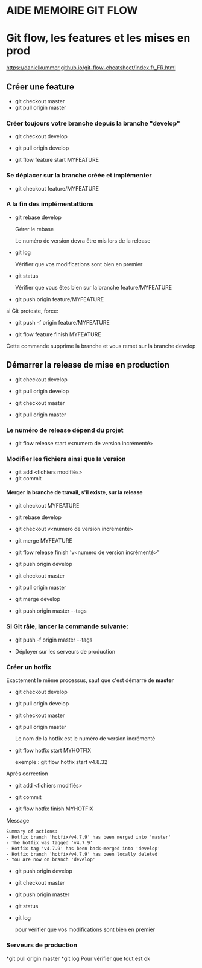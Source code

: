 # AIDE MEMOIRE GIT FLOW

# Git flow, les features et les mises en prod
 
https://danielkummer.github.io/git-flow-cheatsheet/index.fr_FR.html




## Créer une feature

* git checkout master
* git pull origin master

### Créer toujours votre branche depuis la branche "develop"

* git checkout develop
* git pull origin develop

* git flow feature start MYFEATURE

### Se déplacer sur la branche créée et implémenter

* git checkout feature/MYFEATURE

### A la fin des implémentattions
* git rebase develop

	Gérer le rebase
	
	Le numéro de version devra être mis lors de la release

* git log

	Vérifier que vos modifications sont bien en premier

* git status

	Vérifier que vous êtes bien sur la branche feature/MYFEATURE

* git push origin feature/MYFEATURE

si Git proteste, force:

* git push -f origin feature/MYFEATURE

* git flow feature finish MYFEATURE

Cette commande supprime la branche et vous remet sur la branche develop




## Démarrer la release de mise en production

* git checkout develop
* git pull origin develop

* git checkout master
* git pull origin master

### Le numéro de release dépend du projet

* git flow release start  v<numero de version incrémenté>

### Modifier les fichiers ainsi que la version
* git add <fichiers modifiés> 
* git commit
 
####  Merger la branche de travail, s'il existe, sur la release
* git checkout MYFEATURE 
* git rebase develop 

* git checkout v<numero de version incrémenté>
* git merge MYFEATURE

* git flow release finish 'v<numero de version incrémenté>'

* git push origin develop

* git checkout master
* git pull origin master

* git merge develop

* git push origin master --tags

### Si Git râle, lancer la commande suivante:

* git push  -f origin master --tags

* Déployer sur les serveurs de production




### Créer un hotfix

Exactement le même processus, sauf que c'est démarré de **master**

* git checkout develop
* git pull origin develop

* git checkout master
* git pull origin master

	Le nom de la hotfix est le numéro de version incrémenté

* git flow hotfix start MYHOTFIX
 
    exemple :
        git flow hotfix start v4.8.32


Après correction 
* git add <fichiers modifiés>
* git commit

	
* git flow hotfix finish MYHOTFIX	

Message
```txt
Summary of actions:
- Hotfix branch 'hotfix/v4.7.9' has been merged into 'master'
- The hotfix was tagged 'v4.7.9'
- Hotfix tag 'v4.7.9' has been back-merged into 'develop'
- Hotfix branch 'hotfix/v4.7.9' has been locally deleted
- You are now on branch 'develop'

```

* git push origin develop
* git checkout master
* git push origin master

* git status
* git log

	pour vérifier que vos modifications sont bien en premier
  
  
  
 

### Serveurs de production

*git pull origin master
*git log
	Pour vérifier que tout est ok
